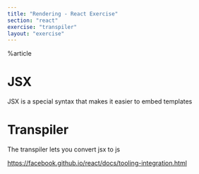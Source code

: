 ```yaml
---
title: "Rendering - React Exercise"
section: "react"
exercise: "transpiler"
layout: "exercise"
---
```


%article



# JSX

JSX is a special syntax that makes it easier to embed templates

# Transpiler

The transpiler lets you convert jsx to js

<https://facebook.github.io/react/docs/tooling-integration.html>
